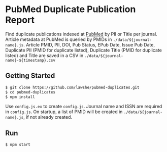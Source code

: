 # PubMed Duplicate Publication Report
Find duplicate publications indexed at [PubMed](https://www.ncbi.nlm.nih.gov/pubmed) by PII or Title per journal. Article metadata at PubMed is queried by PMIDs in `./data/${journal-name}.js`. Article PMID, PII, DOI, Pub Status, EPub Date, Issue Pub Date, Duplicate PII (PMID for duplicate listed), Duplicate Title (PMID for duplicate listed) and Title are saved in a CSV in `./data/${journal-name}-${timestamp}.csv`

## Getting Started

```bash
$ git clone https://github.com/lawshe/pubmed-duplicates.git
$ cd pubmed-duplicates
$ npm install
```

Use `config.js.ex` to create `config.js`. Journal name and ISSN are required in `config.js`. On startup, a list of PMID will be created in `./data/${journal-name}.js`, if not already created.

## Run
```bash
$ npm start
```
